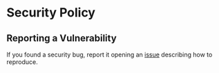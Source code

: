 # Security Policy

## Reporting a Vulnerability

If you found a security bug, report it opening an [issue](https://github.com/GuyKh/py-my-bezeq/issues/new/choose) describing how to reproduce.
